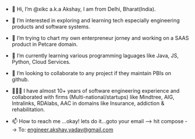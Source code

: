 - 👋 Hi, I’m @xikc a.k.a Akshay, I am from Delhi, Bharat(India).
- 👀 I’m interested in exploring and learning tech especially engineering products and software systems.
- 🌱 I’m trying to chart my own enterpreneur jorney and working on a SAAS product in Petcare domain.
- 🌱 I’m currently learning various programming laguages like Java, JS, Python, Cloud Services.
- 💞️ I’m looking to collaborate to any project if they maintain PBIs on github.
- 👨🏽‍💻 I have almost 10+ years of software engineering experience and collaborated with firms (Multi-national/startups) like 
Mindtree, AIG, Intralinks, RDAlabs, AAC in domains like Insurance, addiction & rehabilitation.

- 📫 How to reach me ...okay! lets do it...goto your email --> hit compose --> To: engineer.akshay.yadav@gmail.com

<!---
xikc/xikc is a ✨ special ✨ repository because its `README.md` (this file) appears on your GitHub profile.
You can click the Preview link to take a look at your changes.
--->
